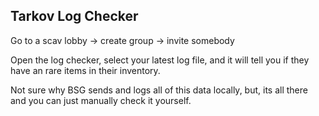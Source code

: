 ## Tarkov Log Checker 

Go to a scav lobby -> create group -> invite somebody

Open the log checker, select your latest log file, and it will tell you if they have an rare items in their inventory. 

Not sure why BSG sends and logs all of this data locally, but, its all there and you can just manually check it yourself.
